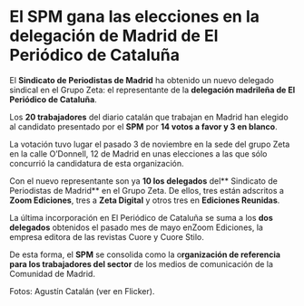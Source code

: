 # El SPM gana las elecciones en la delegación de Madrid de El Periódico de Cataluña

El **Sindicato de Periodistas de Madrid** ha obtenido un nuevo delegado sindical en el Grupo Zeta: el representante de la **delegación madrileña de El Periódico de Cataluña**.

Los **20 trabajadores** del diario catalán que trabajan en Madrid han elegido al candidato presentado por el **SPM** por **14 votos a favor y 3 en blanco**.

La votación tuvo lugar el pasado 3 de noviembre en la sede del grupo Zeta en la calle O’Donnell, 12 de Madrid en unas elecciones a las que sólo concurrió la candidatura de esta organización.

Con el nuevo representante son ya **10 los delegados** del** Sindicato de Periodistas de Madrid** en el Grupo Zeta. De ellos, tres están adscritos a **Zoom Ediciones**, tres a **Zeta Digital** y otros tres en **Ediciones Reunidas**.

La última incorporación en El Periódico de Cataluña se suma a los **dos delegados** obtenidos el pasado mes de mayo enZoom Ediciones, la empresa editora de las revistas Cuore y Cuore Stilo.

De esta forma, el **SPM** se consolida como la o**rganización de referencia para los trabajadores del sector** de los medios de comunicación de la Comunidad de Madrid.

Fotos: Agustín Catalán (ver en Flicker).

